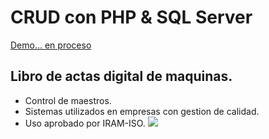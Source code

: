 # CRUD con PHP & SQL Server
[Demo... en proceso](https://github.com/RodrigoLarroca/CRUD_PHP-SQLServer/tree/main/)


## Libro de actas digital de maquinas. 
+ Control de maestros. 
+ Sistemas utilizados en empresas con gestion de calidad.
+ Uso aprobado por IRAM-ISO.
![](https://raw.githubusercontent.com/RodrigoLarroca/CRUD_PHP-SQLServer/main/crud_phpsql.webp)
